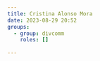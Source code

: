 ```yaml
---
title: Cristina Alonso Mora
date: 2023-08-29 20:52
groups:
  - group: divcomm
    roles: []
      
---
```

